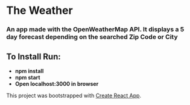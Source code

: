 # The Weather

### An app made with the OpenWeatherMap API. It displays a 5 day forecast depending on the searched Zip Code or City

## To Install Run:
* **npm install**
* **npm start**
* **Open localhost:3000 in browser**


This project was bootstrapped with [Create React App](https://github.com/facebook/create-react-app).

